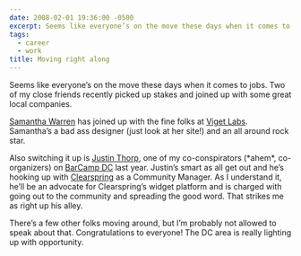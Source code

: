 ```yaml
---
date: 2008-02-01 19:36:00 -0500
excerpt: Seems like everyone’s on the move these days when it comes to jobs.
tags:
  - career
  - work
title: Moving right along
---
```


Seems like everyone’s on the move these days when it comes to jobs. Two of my close friends recently picked up stakes and joined up with some great local companies.

[Samantha Warren](http://www.badassideas.com/blog/) has joined up with the fine folks at [Viget Labs](http://www.viget.com/). Samantha’s a bad ass designer (just look at her site!) and an all around rock star.

Also switching it up is [Justin Thorp](http://drinkingoatmealstout.com/), one of my co-conspirators (\*ahem\*, co-organizers) on [BarCamp DC](http://barcampdc.org/) last year. Justin’s smart as all get out and he’s hooking up with [Clearspring](http://www.clearspring.com/) as a Community Manager. As I understand it, he’ll be an advocate for Clearspring’s widget platform and is charged with going out to the community and spreading the good word. That strikes me as right up his alley.

There’s a few other folks moving around, but I’m probably not allowed to speak about that. Congratulations to everyone! The DC area is really lighting up with opportunity.